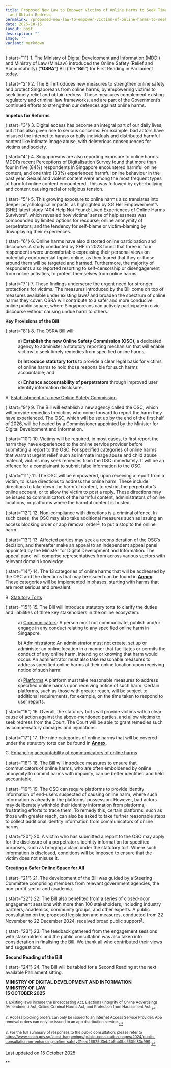 ```yaml
---
title: Proposed New Law to Empower Victims of Online Harms to Seek Timely Relief
  and Obtain Redress
permalink: /proposed-new-law-to-empower-victims-of-online-harms-to-seek-timely-relief-and-obtain-redress/
date: 2025-10-15
layout: post
description: ""
image: ""
variant: markdown
---
```

{:start="1"}
1.&nbsp;The Ministry of Digital Development and Information (MDDI) and Ministry of Law (MinLaw) introduced the Online Safety (Relief and Accountability) (“<b>OSRA</b>”) Bill (the “<b>Bill</b>”) for First Reading in Parliament today.

{:start="2"}
2.&nbsp;The Bill introduces new measures to strengthen online safety and protect Singaporeans from online harms, by empowering victims to seek timely relief and obtain redress. These measures complement existing regulatory and criminal law frameworks, and are part of the Government’s continued efforts to strengthen our defences against online harms.

<b>Impetus for Reforms</b>

{:start="3"}
3.&nbsp;Digital access has become an integral part of our daily lives, but it has also given rise to serious concerns. For example, bad actors have misused the internet to harass or bully individuals and distributed harmful content like intimate image abuse, with deleterious consequences for victims and society.

{:start="4"}
4.&nbsp;Singaporeans are also reporting exposure to online harms. MDDI’s recent Perceptions of Digitalisation Survey found that more than four in five (84%) respondents in Singapore encountered harmful online content, and one third (33%) experienced harmful online behaviour in the past year. Sexual and violent content were among the most frequent types of harmful online content encountered. This was followed by cyberbullying and content causing racial or religious tension.

{:start="5"}
5.&nbsp;This growing exposure to online harms also translates into deeper psychological impacts, as highlighted by SG Her Empowerment’s (SHE) latest study “404 Help Not Found: Lived Experiences of Online Harms Survivors”, which revealed how victims’ sense of helplessness was compounded by limited options for recourse; online anonymity of perpetrators; and the tendency for self-blame or victim-blaming by downplaying their experiences.

{:start="6"}
6.&nbsp;Online harms have also distorted online participation and discourse. A study conducted by SHE in 2023 found that three in four respondents were uncomfortable expressing their personal views on potentially controversial topics online, as they feared that they or those around them will be targeted and harmed. Furthermore, the majority of respondents also reported resorting to self-censorship or disengagement from online activities, to protect themselves from online harms.

{:start="7"}
7.&nbsp;These findings underscore the urgent need for stronger protections for victims. The measures introduced by the Bill come on top of measures available under existing laws<sup><a href="#fn1" id="ref1">1</a></sup> and broaden the spectrum of online harms they cover. OSRA will contribute to a safer and more conducive online public square, where Singaporeans can actively participate in civic discourse without causing undue harm to others.

<b>Key Provisions of the Bill</b>

{:start="8"}
8.&nbsp;The OSRA Bill will:

<p style="margin-left: 40px">a) <b>Establish the new Online Safety Commission (OSC)</b>, a dedicated agency to administer a statutory reporting mechanism that will enable victims to seek timely remedies from specified online harms;</p>

<p style="margin-left: 40px">b) <b>Introduce statutory torts</b> to provide a clear legal basis for victims of online harms to hold those responsible for such harms accountable; and</p>

<p style="margin-left: 40px">c) <b>Enhance accountability of perpetrators</b> through improved user identity information disclosure.</p>

A. <u>Establishment of a new Online Safety Commission</u>

{:start="9"}
9.&nbsp;The Bill will establish a new agency called the OSC, which will provide remedies to victims who come forward to report the harm they have experienced. The OSC, which will be set up by the end of the first half of 2026, will be headed by a Commissioner appointed by the Minister for Digital Development and Information.

{:start="10"}
10.&nbsp;Victims will be required, in most cases, to first report the harm they have experienced to the online service provider before submitting a report to the OSC. For specified categories of online harms that warrant urgent relief, such as intimate image abuse and child abuse material, victims may seek remedies from the OSC immediately. It will be an offence for a complainant to submit false information to the OSC.

{:start="11"}
11.&nbsp;The OSC will be empowered, upon receiving a report from a victim, to issue directions to address the online harm. These include directions to take down the harmful content, to restrict the perpetrator’s online account, or to allow the victim to post a reply. These directions may be issued to communicators of the harmful content, administrators of online locations, or platforms where the harmful content is hosted.

{:start="12"}
12.&nbsp;Non-compliance with directions is a criminal offence. In such cases, the OSC may also take additional measures such as issuing an access blocking order or app removal order<sup><a href="#fn2" id="ref2">2</a></sup>, to put a stop to the online harm.&nbsp;

{:start="13"}
13.&nbsp;Affected parties may seek a reconsideration of the OSC’s decision, and thereafter make an appeal to an independent appeal panel appointed by the Minister for Digital Development and Information. The appeal panel will comprise representatives from across various sectors with relevant domain knowledge.

{:start="14"}
14.&nbsp;The 13 categories of online harms that will be addressed by the OSC and the directions that may be issued can be found in <b><u>[Annex](/files/Annex___Proposed_New_Law_to_Empower_Victims_of_Online_Harms_to_Seek_Timely_Relief_and_Obtain_Redress.pdf)</u></b>. These categories will be implemented in phases, starting with harms that are most serious and prevalent.&nbsp;&nbsp;

B. <u>Statutory Torts</u>

{:start="15"}
15.&nbsp;The Bill will introduce statutory torts to clarify the duties and liabilities of three key stakeholders in the online ecosystem:

<p style="margin-left: 40px">a) <u>Communicators</u>: A person must not communicate, publish and/or engage in any conduct relating to any specified online harm in Singapore. </p>

<p style="margin-left: 40px">b) <u>Administrators</u>: An administrator must not create, set up or administer an online location in a manner that facilitates or permits the conduct of any online harm, intending or knowing that harm would occur. An administrator must also take reasonable measures to address specified online harms at their online location upon receiving notice of such harm.</p>

<p style="margin-left: 40px">c) <u>Platforms</u> A platform must take reasonable measures to address specified online harms upon receiving notice of such harm. Certain platforms, such as those with greater reach, will be subject to additional requirements, for example, on the time taken to respond to user reports.</p>

{:start="16"}
16.&nbsp;Overall, the statutory torts will provide victims with a clear cause of action against the above-mentioned parties, and allow victims to seek redress from the Court. The Court will be able to grant remedies such as compensatory damages and injunctions.&nbsp;

{:start="17"}
17.&nbsp;The nine categories of online harms that will be covered under the statutory torts can be found in <b><u>[Annex](/files/Annex___Proposed_New_Law_to_Empower_Victims_of_Online_Harms_to_Seek_Timely_Relief_and_Obtain_Redress.pdf)</u></b>.

C. <u>Enhancing accountability of communicators of online harms</u>

{:start="18"}
18.&nbsp;The Bill will introduce measures to ensure that communicators of online harms, who are often emboldened by online anonymity to commit harms with impunity, can be better identified and held accountable.

{:start="19"}
19.&nbsp;The OSC can require platforms to provide identity information of end-users suspected of causing online harm, where such information is already in the platforms’ possession. However, bad actors may deliberately withhold their identity information from platforms, frustrating efforts to trace them. To remedy this, certain platforms, such as those with greater reach, can also be asked to take further reasonable steps to collect additional identity information from communicators of online harms.

{:start="20"}
20.&nbsp;A victim who has submitted a report to the OSC may apply for the disclosure of a perpetrator’s identity information for specified purposes, such as bringing a claim under the statutory tort. Where such information is disclosed, conditions will be imposed to ensure that the victim does not misuse it.
 
<b>Creating a Safer Online Space for All</b>

{:start="21"}
21.&nbsp;The development of the Bill was guided by a Steering Committee comprising members from relevant government agencies, the non-profit sector and academia.

{:start="22"}
22.&nbsp;The Bill also benefited from a series of closed-door engagement sessions with more than 100 stakeholders, including industry partners, academics, community groups, and other experts. A public consultation on the proposed legislation and measures, conducted from 22 November to 22 December 2024, received broad public support<sup><a href="#fn3" id="ref3">3</a></sup>.

{:start="23"}
23.&nbsp;The feedback gathered from the engagement sessions with stakeholders and the public consultation was also taken into consideration in finalising the Bill. We thank all who contributed their views and suggestions.

<b>Second Reading of the Bill</b>

{:start="24"}
24.&nbsp;The Bill will be tabled for a Second Reading at the next available Parliament sitting.

<b>MINISTRY OF DIGITAL DEVELOPMENT AND INFORMATION</b><br>
<b>MINISTRY OF LAW</b><br>
<b>15 OCTOBER 2025</b>

<p></p><p><sup id="fn1">1.&nbsp;Existing laws include the Broadcasting Act, Elections (Integrity of Online Advertising) (Amendment) Act, Online Criminal Harms Act, and Protection from Harassment Act.</sup><a href="#ref1" title="Jump back to footnote 1 in the text." style="font-size: 12px">↩</a></p>

<p></p><p><sup id="fn2">2.&nbsp;Access blocking orders can only be issued to an Internet Access Service Provider. App removal orders can only be issued to an app distribution service.</sup><a href="#ref2" title="Jump back to footnote 2 in the text." style="font-size: 12px">↩</a></p>

<p></p><p><sup id="fn3">3.&nbsp;For the full summary of responses to the public consultation, please refer to <a href="https://www.reach.gov.sg/latest-happenings/public-consultation-pages/2024/public-consultation-on-enhancing-online-safety#1eed26825d3eb4b5ab0bc550fe83c999">https://www.reach.gov.sg/latest-happenings/public-consultation-pages/2024/public-consultation-on-enhancing-online-safety#1eed26825d3eb4b5ab0bc550fe83c999</a>.</sup><a href="#ref3" title="Jump back to footnote 3 in the text." style="font-size: 12px">↩</a></p>

<p class="right-side-updated">Last updated on 15 October 2025</p>**